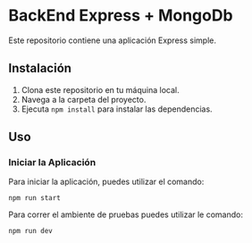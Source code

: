# BackEnd Express + MongoDb

Este repositorio contiene una aplicación Express simple.

## Instalación

1. Clona este repositorio en tu máquina local.
2. Navega a la carpeta del proyecto.
3. Ejecuta `npm install` para instalar las dependencias.

## Uso

### Iniciar la Aplicación

Para iniciar la aplicación, puedes utilizar el comando:

``
npm run start
``


Para correr el ambiente de pruebas puedes utilizar le comando:

``
npm run dev
``
